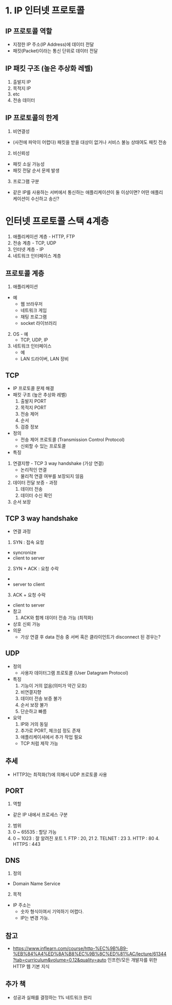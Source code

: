 # 1. IP 인터넷 프로토콜

## IP 프로토콜 역할
 - 지정한 IP 주소(IP Address)에 데이터 전달
 - 패킷(Packet)이라는 통신 단위로 데이터 전달

## IP 패킷 구조 (높은 추상화 레벨)
 1. 출발지 IP
 2. 목적지 IP
 3. etc
 4. 전송 데이터

## IP 프로토콜의 한계
 1. 비연결성
  - (사전에 파악이 어렵다) 패킷을 받을 대상이 없거나 서비스 불능 상태여도 패킷 전송 
 2. 비신뢰성
  - 패킷 소실 가능성
  - 패킷 전달 순서 문제 발생
 3. 프로그램 구분
  - 같은 IP를 사용하는 서버에서 통신하는 애플리케이션이 둘 이상이면? 어떤 애플리케이션이 수신하고 송신?

# 인터넷 프로토콜 스택 4계층
 1. 애플리케이션 계층 - HTTP, FTP
 2. 전송 계층 - TCP, UDP
 3. 인터넷 계층 - IP
 4. 네트워크 인터페이스 계층

## 프로토콜 계층
 1. 애플리케이션
   - 예
     - 웹 브라우저
     - 네트워크 게임
     - 채팅 프로그램
     - socket 라이브러리
  2. OS
    - 예
      - TCP, UDP, IP
  3. 네트워크 인터페이스
     - 예
      - LAN 드라이버, LAN 장비

## TCP
 - IP 프로토콜 문제 해결
 - 패킷 구조 (높은 추상화 레벨)
   1. 출발지 PORT
   2. 목적지 PORT
   3. 전송 제어
   4. 순서
   5. 검증 정보
 - 정의
   - 전송 제어 프로토콜 (Transmission Control Protocol)
   - 신뢰할 수 있는 프로토콜
 - 특징
  1. 연결지향
    - TCP 3 way handshake (가상 연결)
      - 논리적인 연결
      - 물리적 연결 여부를 보장되지 않음 
  2. 데이터 전달 보증
    -  과정
     1. 데이터 전송
     2. 데이터 수신 확인
  3. 순서 보장
    
## TCP 3 way handshake
 - 연결 과정
  1. SYN : 접속 요청
   - syncronize
   - client to server
  2. SYN + ACK : 요청 수락
   - 
   - server to client
  3. ACK + 요청 수락
   - client to server
   - 참고
     1. ACK와 함께 데이터 전송 가능 (최적화)
 - 상호 신뢰 가능 
 - 의문
   - 가상 연결 후 data 전송 중 서버 혹은 클라이언트가 disconnect 된 경우는?
  
 ## UDP
  - 정의 
    - 사용자 데이터그램 프로토콜 (User Datagram Protocol)
  - 특징
    1. 기능이 거의 없음(의미가 약간 모호)
    2. 비연결지향
    3. 데이터 전송 보증 불가
    4. 순서 보장 불가
    5. 단순하고 빠름  
  - 요약
    1. IP와 거의 동일
    2. 추가로 PORT, 체크섬 정도 존재
    3. 애플리케이셔에서 추가 작업 필요
      - TCP 처럼 제작 가능

## 추세 
  - HTTP3는 최적화(?)에 의해서 UDP 프로토콜 사용

## PORT
 1. 역할
  - 같은 IP 내에서 프로세스 구분
 2. 범위
  1. 0 ~ 65535 : 할당 가능
  2. 0 ~ 1023 : 잘 알려진 포트
    1. FTP : 20, 21
    2. TELNET : 23
    3. HTTP : 80
    4. HTTPS : 443

## DNS
 1. 정의
  - Domain Name Service
 2. 목적
   - IP 주소는
     - 숫자 형식이여서 기억하기 어렵다.
     - IP는 변경 가능.

## 참고
 - https://www.inflearn.com/course/http-%EC%9B%B9-%EB%84%A4%ED%8A%B8%EC%9B%8C%ED%81%AC/lecture/61344?tab=curriculum&volume=0.12&quality=auto 인프런/모든 개발자를 위한 HTTP 웹 기본 지식

## 추가 책
 - 성공과 실패를 결정하는 1% 네트워크 원리